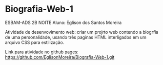# Biografia-Web-1
ESBAM-ADS 2B NOITE 
Aluno: Eglison dos Santos Moreira

Atividade de desenvovimento web: criar um projrto web contendo
a biogrfia de uma personalidade, usando três paginas HTML 
interligados em um arquivo CSS para estilização.

Link para atividade no github pages: https://github.com/EglisonMoreira/Biografia-Web-1.git
